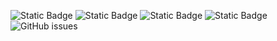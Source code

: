 ![Static Badge](https://img.shields.io/badge/blacklists-60-000000) ![Static Badge](https://img.shields.io/badge/blacklisted-2673898-cc0000) ![Static Badge](https://img.shields.io/badge/whitelisted-2245-00CC00) ![Static Badge](https://img.shields.io/badge/streaming_blacklist-28107-000000) ![GitHub issues](https://img.shields.io/github/issues/fabriziosalmi/blacklists)

